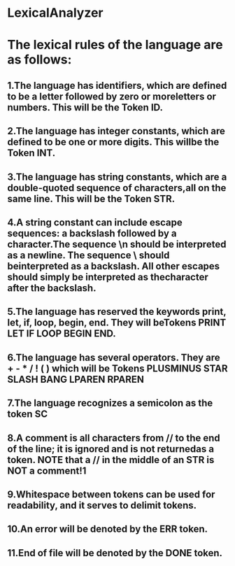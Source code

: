 # LexicalAnalyzer

# The lexical rules of the language are as follows:
## 1.The language has identifiers, which are defined to be a letter followed by zero or moreletters or numbers. This will be the Token ID.
## 2.The language has integer constants, which are defined to be one or more digits. This willbe the Token INT.
## 3.The language has string constants, which are a double-quoted sequence of characters,all on the same line. This will be the Token STR.
## 4.A string constant can include escape sequences: a backslash followed by a character.The sequence \n should be interpreted as a newline. The sequence \\ should beinterpreted as a backslash. All other escapes should simply be interpreted as thecharacter after the backslash.
## 5.The language has reserved the keywords print, let, if, loop, begin, end. They will beTokens PRINT LET IF LOOP BEGIN END.
## 6.The language has several operators. They are + - * / ! ( )  which will be Tokens PLUSMINUS STAR SLASH BANG LPAREN RPAREN
## 7.The language recognizes a semicolon as the token SC
## 8.A comment is all characters from // to the end of the line; it is ignored and is not returnedas a token. NOTE that a // in the middle of an STR is NOT a comment!1
## 9.Whitespace between tokens can be used for readability, and it serves to delimit tokens.
## 10.An error will be denoted by the ERR token.
## 11.End of file will be denoted by the DONE token.
